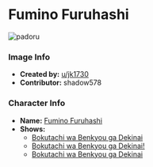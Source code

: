 # Fumino Furuhashi

![padoru](https://raw.githubusercontent.com/shadow578/Padoru-Padoru/master/Padoru/we-never-learn/we-never-learn-fumino-furuhashi.png "Fumino Furuhashi")

### Image Info
* **Created by:**    [u/jk1730](https://www.reddit.com/r/WeCantStudy/comments/e3w4rx/padoru_fumimo/)
* **Contributor:**   shadow578

### Character Info
* **Name:**   [Fumino Furuhashi](https://myanimelist.net/character/148394)
* **Shows:**
  * [Bokutachi wa Benkyou ga Dekinai](https://myanimelist.net/anime/38186/Bokutachi_wa_Benkyou_ga_Dekinai)
  * [Bokutachi wa Benkyou ga Dekinai!](https://myanimelist.net/anime/40004/Bokutachi_wa_Benkyou_ga_Dekinai)
  * [Bokutachi wa Benkyou ga Dekinai](https://myanimelist.net/manga/103890/Bokutachi_wa_Benkyou_ga_Dekinai)



